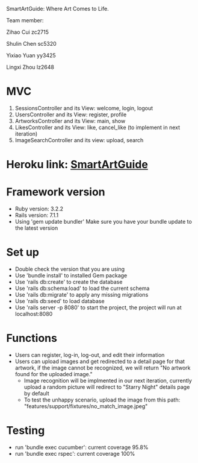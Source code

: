 SmartArtGuide: Where Art Comes to Life.

Team member:

Zihao Cui zc2715

Shulin Chen sc5320

Yixiao Yuan yy3425

Lingxi Zhou lz2648

# MVC

1. SessionsController and its View: welcome, login, logout
2. UsersController and its View: register, profile
3. ArtworksController and its View: main, show
4. LikesController and its View: like, cancel_like (to implement in next iteration)
5. ImageSearchController and its view: upload, search

# Heroku link: [SmartArtGuide](https://safe-ravine-39931-4dcfeebeaa67.herokuapp.com/)


# Framework version

- Ruby version: 3.2.2
- Rails version: 7.1.1
- Using 'gem update bundler' Make sure you have your bundle update to the latest version

# Set up

- Double check the version that you are using
- Use 'bundle install' to installed Gem package
- Use 'rails db:create' to create the database
- Use 'rails db:schema:load' to load the current schema
- Use 'rails db:migrate' to apply any missing migrations
- Use 'rails db:seed' to load database
- Use 'rails server -p 8080' to start the project, the project will run at localhost:8080

# Functions

- Users can register, log-in, log-out, and edit their information
- Users can upload images and get redirected to a detail page for that artwork, if the image cannot be recognized, we will return "No artwork found for the uploaded image."
  - Image recognition will be implmented in our next iteration, currently upload a random picture will redirect to "Starry Night" details page by default
  - To test the unhappy scenario, upload the image from this path: "features/support/fixtures/no_match_image.jpeg"

# Testing

- run 'bundle exec cucumber': current coverage 95.8%
- run 'bundle exec rspec': current coverage 100%
